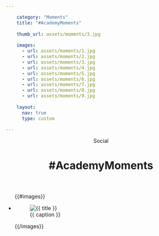 ```yaml
---

    category: "Moments"
    title: "#AcademyMoments"
    
    thumb_url: assets/moments/3.jpg
  
    images:
      - url: assets/moments/1.jpg
      - url: assets/moments/2.jpg
      - url: assets/moments/3.jpg
      - url: assets/moments/4.jpg
      - url: assets/moments/5.jpg
      - url: assets/moments/6.jpg
      - url: assets/moments/7.jpg
      - url: assets/moments/8.jpg
      - url: assets/moments/9.jpg
      
    layout:
      nav: true
      type: custom

---
```


<div class="content">
  <header>
    <span class="category">Social</span>
    <h1 class="title">#AcademyMoments</h1>
  </header>
  
  <ul clas="polaroids">
  {{#images}}
    <li class="polaroid-wrap"><a class="">
      <figure class="polaroid">
        <img data-media-id="images:{{ index }}" src="{{ url}}" alt=" {{ title }}" title=" {{ title }}">
        <figcaption>{{ caption }}</figcaption>
      </figure>
    </a></li>
  {{/images}}
  </ul>
</div>